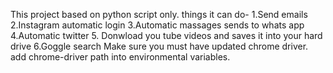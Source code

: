 This project based on python script only.
things it can do-
1.Send emails
2.Instagram automatic login
3.Automatic massages sends to whats app
4.Automatic twitter 
5. Donwload you tube videos and saves it into your hard drive
6.Goggle search 
Make sure you must have updated chrome driver.
add chrome-driver path into environmental variables.